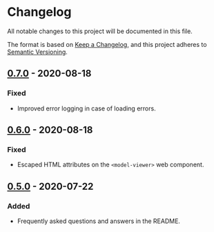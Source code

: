 # Changelog

All notable changes to this project will be documented in this file.

The format is based on [Keep a Changelog](https://keepachangelog.com/en/1.0.0/),
and this project adheres to [Semantic Versioning](https://semver.org/spec/v2.0.0.html).

## [0.7.0] - 2020-08-18

### Fixed

- Improved error logging in case of loading errors.

## [0.6.0] - 2020-08-18

### Fixed

- Escaped HTML attributes on the `<model-viewer>` web component.

## [0.5.0] - 2020-07-22

### Added

- Frequently asked questions and answers in the README.

[0.7.0]: https://github.com/drydart/model_viewer.dart/compare/0.6.0...0.7.0
[0.6.0]: https://github.com/drydart/model_viewer.dart/compare/0.5.0...0.6.0
[0.5.0]: https://github.com/drydart/model_viewer.dart/compare/0.4.0...0.5.0
